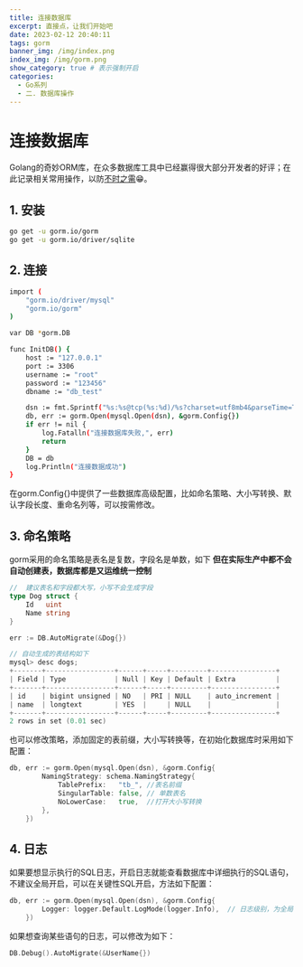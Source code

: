 ```yaml
---
title: 连接数据库
excerpt: 直接点，让我们开始吧
date: 2023-02-12 20:40:11
tags: gorm
banner_img: /img/index.png
index_img: /img/gorm.png
show_category: true # 表示强制开启
categories:
  - Go系列
  - 二. 数据库操作 
---
```

# 连接数据库

Golang的奇妙ORM库，在众多数据库工具中已经赢得很大部分开发者的好评；在此记录相关常用操作，以防[不时之需](https://gorm.io/zh_CN/docs/index.html)😁。

## 1. 安装

```Bash
go get -u gorm.io/gorm
go get -u gorm.io/driver/sqlite
```

## 2. 连接

```Bash
import (
	"gorm.io/driver/mysql"
	"gorm.io/gorm"
)

var DB *gorm.DB

func InitDB() {
	host := "127.0.0.1"
	port := 3306
	username := "root"
	password := "123456"
	dbname := "db_test"

	dsn := fmt.Sprintf("%s:%s@tcp(%s:%d)/%s?charset=utf8mb4&parseTime=True&loc=Local", username, password, host, port, dbname)
	db, err := gorm.Open(mysql.Open(dsn), &gorm.Config{})
	if err != nil {
		log.Fatalln("连接数据库失败,", err)
		return
	}
	DB = db
	log.Println("连接数据成功")
}
```
在gorm.Config{}中提供了一些数据库高级配置，比如命名策略、大小写转换、默认字段长度、重命名列等，可以按需修改。

## 3. 命名策略

gorm采用的命名策略是表名是复数，字段名是单数，如下 **但在实际生产中都不会自动创建表，数据库都是又运维统一控制**

```go
//  建议表名和字段都大写，小写不会生成字段
type Dog struct {
	Id   uint
	Name string
}

err := DB.AutoMigrate(&Dog{})

// 自动生成的表结构如下
mysql> desc dogs;
+-------+-----------------+------+-----+---------+----------------+
| Field | Type            | Null | Key | Default | Extra          |
+-------+-----------------+------+-----+---------+----------------+
| id    | bigint unsigned | NO   | PRI | NULL    | auto_increment |
| name  | longtext        | YES  |     | NULL    |                |
+-------+-----------------+------+-----+---------+----------------+
2 rows in set (0.01 sec)
```
也可以修改策略，添加固定的表前缀，大小写转换等，在初始化数据库时采用如下配置：
```go
db, err := gorm.Open(mysql.Open(dsn), &gorm.Config{
		NamingStrategy: schema.NamingStrategy{
			TablePrefix:   "tb_", //表名前缀
			SingularTable: false, // 单数表名
			NoLowerCase:   true,  //打开大小写转换
		},
	})
```

## 4. 日志

如果要想显示执行的SQL日志，开启日志就能查看数据库中详细执行的SQL语句，不建议全局开启，可以在关键性SQL开启，方法如下配置：

```go
db, err := gorm.Open(mysql.Open(dsn), &gorm.Config{
		Logger: logger.Default.LogMode(logger.Info),  // 日志级别，为全局配置
	})
```

如果想查询某些语句的日志，可以修改为如下：

```go
DB.Debug().AutoMigrate(&UserName{})
```
